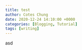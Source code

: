 ```yaml
---
title: test
author: Cotes Chung
date: 2020-12-24 14:10:00 +0000
categories: [Blogging, Tutorial]
tags: [writing]
---
```


asd
